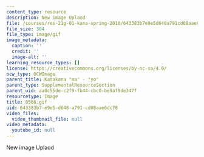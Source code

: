 ```yaml
---
content_type: resource
description: New image Uplaod
file: /courses/res-21g-01-kana-spring-2010/643383b7e9e5d648a791cd08aae6dc78_0566.gif
file_size: 304
file_type: image/gif
image_metadata:
  caption: ''
  credit: ''
  image-alt: ''
learning_resource_types: []
license: https://creativecommons.org/licenses/by-nc-sa/4.0/
ocw_type: OCWImage
parent_title: Katakana "ma" - "yo"
parent_type: SupplementalResourceSection
parent_uid: aa0c55de-c2f9-fb44-cbc0-be9af9de347f
resourcetype: Image
title: 0566.gif
uid: 643383b7-e9e5-d648-a791-cd08aae6dc78
video_files:
  video_thumbnail_file: null
video_metadata:
  youtube_id: null
---
```

New image Uplaod